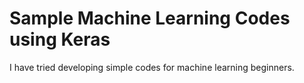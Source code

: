 # Sample Machine Learning Codes using Keras
I have tried developing simple codes for machine learning beginners.
